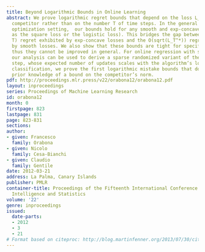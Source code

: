 ```yaml
---
title: Beyond Logarithmic Bounds in Online Learning
abstract: We prove logarithmic regret bounds that depend on the loss L_T^* of the
  competitor rather than on the number T of time steps. In the general online convex
  optimization setting,  our bounds hold for any smooth and exp-concave loss (such
  as the square loss or the logistic loss). This bridges the gap between the O(ln
  T) regret exhibited by exp-concave losses and the O(sqrt(L_T^*)) regret exhibited
  by smooth losses. We also show that these bounds are tight for specific losses,
  thus they cannot be improved in general. For online regression with square loss,
  our analysis can be used to derive a sparse randomized variant of the online Newton
  step, whose expected number of updates scales with the algorithm’s loss. For online
  classification, we prove the first logarithmic mistake bounds that do not rely on
  prior knowledge of a bound on the competitor’s norm.
pdf: http://proceedings.mlr.press/v22/orabona12/orabona12.pdf
layout: inproceedings
series: Proceedings of Machine Learning Research
id: orabona12
month: 0
firstpage: 823
lastpage: 831
page: 823-831
sections: 
author:
- given: Francesco
  family: Orabona
- given: Nicolo
  family: Cesa-Bianchi
- given: Claudio
  family: Gentile
date: 2012-03-21
address: La Palma, Canary Islands
publisher: PMLR
container-title: Proceedings of the Fifteenth International Conference on Artificial
  Intelligence and Statistics
volume: '22'
genre: inproceedings
issued:
  date-parts:
  - 2012
  - 3
  - 21
# Format based on citeproc: http://blog.martinfenner.org/2013/07/30/citeproc-yaml-for-bibliographies/
---
```

